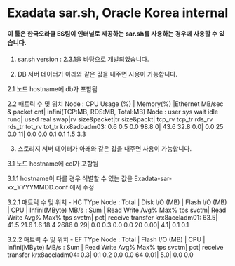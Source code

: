 
# Exadata sar.sh, Oracle Korea internal

#### 이 툴은 한국오라클 ES팀이 인터널로 제공하는 sar.sh를 사용하는 경우에 사용할 수 있습니다.

1. sar.sh version : 2.3.1을 바탕으로 개발되었습니다.

2. DB 서버 데이터가 아래와 같은 값을 내주면 사용이 가능합니다.

2.1 노드 hostname에 db가 포함됨

2.2 매트릭 수 및 위치
Node      :       CPU Usage (%)      |    Memory(%)  |Ethernet MB/sec & packet cnt| infini(TCP:MB, RDS:MB, Total:MB)
Node      : user  sys wait  idle runq| used real swap|rv size&packet|tr size&packt| tcp_rv tcp_tr rds_rv rds_tr  tot_rv  tot_tr
krx8adbadm03:  0.6  0.5  0.0  98.8    0| 43.6 32.8  0.0|    0.0     25    0.0     11|    0.0    0.0    0.1    0.1     1.5     3.3

3. 스토리지 서버 데이터가 아래와 같은 값을 내주면 사용이 가능합니다.

3.1 노드 hostname에 cel가 포함됨

3.1.1 hostname이 다를 경우 식별할 수 있는 값을 Exadata-sar-xx_YYYYMMDD.conf 에서 수정

3.2.1 매트릭 수 및 위치 - HC TYpe
 Node       : Total |              Disk I/O (MB)             |             Flash I/O (MB)             | CPU |  Infini(MByte)
 MB/s       :   Sum |   Read  Write  Avg%  Max%     tps svctm|   Read  Write  Avg%  Max%     tps svctm|  pct| receive transfer
krx8aceladm01:   63.5|   41.5   21.6   1.6  18.4    2686  0.29|    0.0    0.3   0.0   0.0      20  0.00|  4.1|     0.1      0.1

3.2.2 매트릭 수 및 위치 - EF TYpe
 Node       : Total |             Flash I/O (MB)             | CPU |  Infini(MByte)
 MB/s       :   Sum |   Read  Write  Avg%  Max%     tps svctm|  pct| receive transfer
krx8aceladm04:    0.3|    0.1    0.2   0.0   0.0      64  0.01|  5.0|     0.0      0.0
